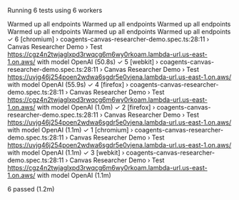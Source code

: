 
Running 6 tests using 6 workers

Warmed up all endpoints
Warmed up all endpoints
Warmed up all endpoints
Warmed up all endpoints
Warmed up all endpoints
Warmed up all endpoints
  ✓  6 [chromium] › coagents-canvas-researcher-demo.spec.ts:28:11 › Canvas Researcher Demo › Test https://cgz4n2twjaglxpd3rwqcg6m6wy0rkoam.lambda-url.us-east-1.on.aws/ with model OpenAI (50.8s)
  ✓  5 [webkit] › coagents-canvas-researcher-demo.spec.ts:28:11 › Canvas Researcher Demo › Test https://uvjg46j254poen2wdwa6sgdr5e0vjena.lambda-url.us-east-1.on.aws/ with model OpenAI (55.9s)
  ✓  4 [firefox] › coagents-canvas-researcher-demo.spec.ts:28:11 › Canvas Researcher Demo › Test https://cgz4n2twjaglxpd3rwqcg6m6wy0rkoam.lambda-url.us-east-1.on.aws/ with model OpenAI (1.0m)
  ✓  2 [firefox] › coagents-canvas-researcher-demo.spec.ts:28:11 › Canvas Researcher Demo › Test https://uvjg46j254poen2wdwa6sgdr5e0vjena.lambda-url.us-east-1.on.aws/ with model OpenAI (1.1m)
  ✓  1 [chromium] › coagents-canvas-researcher-demo.spec.ts:28:11 › Canvas Researcher Demo › Test https://uvjg46j254poen2wdwa6sgdr5e0vjena.lambda-url.us-east-1.on.aws/ with model OpenAI (1.1m)
  ✓  3 [webkit] › coagents-canvas-researcher-demo.spec.ts:28:11 › Canvas Researcher Demo › Test https://cgz4n2twjaglxpd3rwqcg6m6wy0rkoam.lambda-url.us-east-1.on.aws/ with model OpenAI (1.1m)

  6 passed (1.2m)
